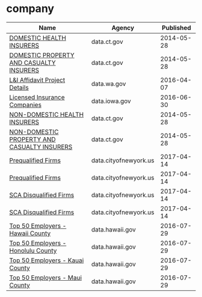 # company

Name | Agency | Published
---- | ---- | ---------
[DOMESTIC HEALTH INSURERS](../datasets/ezcu-zec7.md) | data.ct.gov | 2014-05-28
[DOMESTIC PROPERTY AND CASUALTY INSURERS](../datasets/mjnm-ha2j.md) | data.ct.gov | 2014-05-28
[L&I Affidavit Project Details](../datasets/9ncw-tqjn.md) | data.wa.gov | 2016-04-07
[Licensed Insurance Companies](../datasets/tzrk-47xh.md) | data.iowa.gov | 2016-06-30
[NON-DOMESTIC HEALTH INSURERS](../datasets/4ef6-cmdg.md) | data.ct.gov | 2014-05-28
[NON-DOMESTIC PROPERTY AND CASUALTY INSURERS](../datasets/sygv-wsi2.md) | data.ct.gov | 2014-05-28
[Prequalified Firms](../datasets/szkz-syh6.md) | data.cityofnewyork.us | 2017-04-14
[Prequalified Firms](../datasets/szkz-syh6.md) | data.cityofnewyork.us | 2017-04-14
[SCA Disqualified Firms](../datasets/krwf-eng6.md) | data.cityofnewyork.us | 2017-04-14
[SCA Disqualified Firms](../datasets/krwf-eng6.md) | data.cityofnewyork.us | 2017-04-14
[Top 50 Employers - Hawaii County](../datasets/gphu-34y5.md) | data.hawaii.gov | 2016-07-29
[Top 50 Employers - Honolulu County](../datasets/jkm3-epq4.md) | data.hawaii.gov | 2016-07-29
[Top 50 Employers - Kauai County](../datasets/metr-canm.md) | data.hawaii.gov | 2016-07-29
[Top 50 Employers - Maui County](../datasets/9i8q-bgfy.md) | data.hawaii.gov | 2016-07-29

